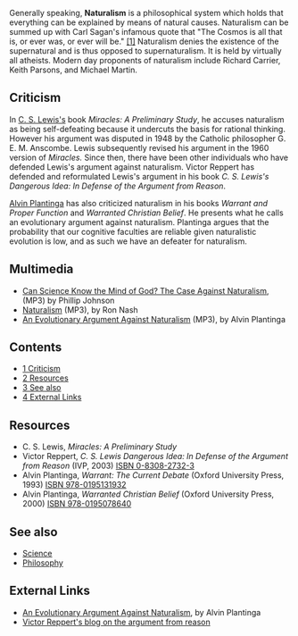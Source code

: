 Generally speaking, **Naturalism** is a philosophical system which
holds that everything can be explained by means of natural causes.
Naturalism can be summed up with Carl Sagan's infamous quote that
"The Cosmos is all that is, or ever was, or ever will be."
[[1]](http://www.asa3.org/asa/pscf/1993/pscf3-93mckim.html)
Naturalism denies the existence of the supernatural and is thus
opposed to supernaturalism. It is held by virtually all atheists.
Modern day proponents of naturalism include Richard Carrier, Keith
Parsons, and Michael Martin.

## Criticism

In [C. S. Lewis's](C._S._Lewis "C. S. Lewis") book
*Miracles: A Preliminary Study*, he accuses naturalism as being
self-defeating because it undercuts the basis for rational
thinking. However his argument was disputed in 1948 by the Catholic
philosopher G. E. M. Anscombe. Lewis subsequently revised his
argument in the 1960 version of *Miracles.* Since then, there have
been other individuals who have defended Lewis's argument against
naturalism. Victor Reppert has defended and reformulated Lewis's
argument in his book
*C. S. Lewis's Dangerous Idea: In Defense of the Argument from Reason*.

[Alvin Plantinga](Alvin_Plantinga "Alvin Plantinga") has also
criticized naturalism in his books *Warrant and Proper Function*
and *Warranted Christian Belief*. He presents what he calls an
evolutionary argument against naturalism. Plantinga argues that the
probability that our cognitive faculties are reliable given
naturalistic evolution is low, and as such we have an defeater for
naturalism.

## Multimedia

-   [Can Science Know the Mind of God? The Case Against Naturalism](http://www.veritas.org/mediafiles/VT-Johnson%20UCSB.mp3),
    (MP3) by Phillip Johnson
-   [Naturalism](http://www.biblicaltraining.org/audio/TH220/philosophy_s_02001.mp3)
    (MP3), by Ron Nash
-   [An Evolutionary Argument Against Naturalism](http://www.veritas.org/download/media/A96OREG10.mp3)
    (MP3), by Alvin Plantinga

## Contents

-   [1 Criticism](#Criticism)
-   [2 Resources](#Resources)
-   [3 See also](#See_also)
-   [4 External Links](#External_Links)



## Resources

-   C. S. Lewis, *Miracles: A Preliminary Study*
-   Victor Reppert,
    *C. S. Lewis Dangerous Idea: In Defense of the Argument from Reason*
    (IVP, 2003)
    [ISBN 0-8308-2732-3](http://www.theopedia.com/Special:BookSources/0830827323)
-   Alvin Plantinga, *Warrant: The Current Debate* (Oxford
    University Press, 1993)
    [ISBN 978-0195131932](http://www.theopedia.com/Special:BookSources/9780195131932)
-   Alvin Plantinga, *Warranted Christian Belief* (Oxford
    University Press, 2000)
    [ISBN 978-0195078640](http://www.theopedia.com/Special:BookSources/9780195078640)

## See also

-   [Science](Science "Science")
-   [Philosophy](Philosophy "Philosophy")

## External Links

-   [An Evolutionary Argument Against Naturalism](http://www.calvin.edu/academic/philosophy/virtual_library/articles/plantinga_alvin/an_evolutionary_argument_against_naturalism.pdf),
    by Alvin Plantinga
-   [Victor Reppert's blog on the argument from reason](http://www.dangerousidea2.blogspot.com)




